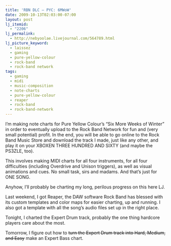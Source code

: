 ```yaml
---
title: 'RBN DLC – PYC: 6MWoW'
date: 2009-10-13T02:03:00-07:00
layout: post
lj_itemid:
  - "2206"
lj_permalink:
  - http://nebyoolae.livejournal.com/564789.html
lj_picture_keyword:
  - laissez
  - gaming
  - pure-yellow-colour
  - rock-band
  - rock-band network
tags:
  - gaming
  - midi
  - music-composition
  - note-charts
  - pure-yellow-colour
  - reaper
  - rock-band
  - rock-band-network
---
```

I&#8217;m making note charts for Pure Yellow Colour&#8217;s &#8220;Six More Weeks of Winter&#8221; in order to eventually upload to the Rock Band Network for fun and (very small potential) profit. In the end, you will be able to go online to the Rock Band Music Store and download the track I made, just like any other, and play it on your XBOXEN THREE HUNDRED AND SIXTY (and maybe the PS3ZLE, too).

<!--more-->

This involves making MIDI charts for all four instruments, for all four difficulties (including Overdrive and Unison triggers), as well as visual animations and cues. No small task, sirs and madams. And that&#8217;s just for ONE SONG.

Anyhow, I&#8217;ll probably be charting my long, perilous progress on this here LJ.

Last weekend, I got Reaper, the DAW software Rock Band has blessed with its custom templates and color maps for easier charting, up and running. I also got a template with all the song&#8217;s audio files set up in the right place.

Tonight, I charted the Expert Drum track, probably the one thing hardcore players care about the most.

Tomorrow, I figure out how to <s>turn the Expert Drum track into Hard, Medium, and Easy</s> make an Expert Bass chart.
